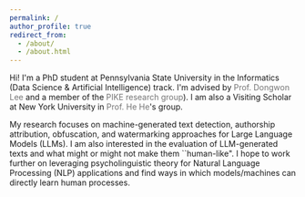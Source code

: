 ```yaml
---
permalink: /
author_profile: true
redirect_from: 
  - /about/
  - /about.html
---
```

Hi! I'm a PhD student at Pennsylvania State University in the Informatics (Data Science & Artificial Intelligence) track. I'm advised by <a href="https://pike.psu.edu/dongwon/" style="color: #757575; text-decoration: none" target="_blank">Prof. Dongwon Lee</a> and a member of the <a href="https://pike.psu.edu/index.html/" style="color: #757575; text-decoration: none" target="_blank">PIKE research group</a>). I am also a Visiting Scholar at New York University in <a href="https://hhexiy.github.io" style="color: #757575; text-decoration: none" target="_blank">Prof. He He</a>'s group. 
 
My research focuses on machine-generated text detection, authorship attribution, obfuscation, and watermarking approaches for Large Language Models (LLMs). I am also interested in the evaluation of LLM-generated texts and what might or might not make them ``human-like". I hope to work further on leveraging psycholinguistic theory for Natural Language Processing (NLP) applications and find ways in which models/machines can directly learn human processes. 
